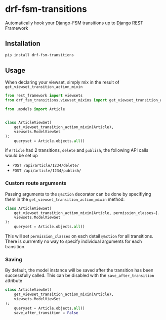 drf-fsm-transitions
===================

Automatically hook your Django-FSM transitions up to Django REST Framework

## Installation

```bash
pip install drf-fsm-transitions
```


## Usage

When declaring your viewset, simply mix in the result of `get_viewset_transition_action_mixin`

```python
from rest_framework import viewsets
from drf_fsm_transitions.viewset_mixins import get_viewset_transition_action_mixin

from .models import Article


class ArticleViewSet(
    get_viewset_transition_action_mixin(Article),
    viewsets.ModelViewSet
):
    queryset = Article.objects.all()
```

if `Article` had 2 transitions, `delete` and `publish`, the following API calls would be set up

- `POST /api/article/1234/delete/`
- `POST /api/article/1234/publish/`

### Custom route arguments

Passing arguments to the `@action` decorator can be done by specifiying
them in the `get_viewset_transition_action_mixin` method:

```python
class ArticleViewSet(
    get_viewset_transition_action_mixin(Article, permission_classes=[...]),
    viewsets.ModelViewSet
):
    queryset = Article.objects.all()
```

This will set `permission_classes` on each detail `@action` for all transitions.
There is currrently no way to specify individual arguments for each transition.

### Saving

By default, the model instance will be saved after the transition has been successfully called. This can be disabled with the `save_after_transition` attribute

```python
class ArticleViewSet(
    get_viewset_transition_action_mixin(Article),
    viewsets.ModelViewSet
):
    queryset = Article.objects.all()
    save_after_transition = False
```
